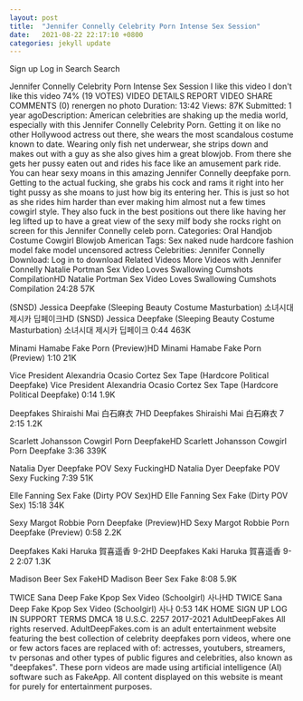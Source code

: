 ```yaml
---
layout: post
title:  "Jennifer Connelly Celebrity Porn Intense Sex Session"
date:   2021-08-22 22:17:10 +0800
categories: jekyll update
---
```

Sign up
Log in
Search
Search

Jennifer Connelly Celebrity Porn Intense Sex Session
I like this video
I don't like this video
74% (19 VOTES)
VIDEO DETAILS
REPORT VIDEO
SHARE
COMMENTS (0)
renergen
no photo
Duration: 13:42 Views: 87K Submitted: 1 year agoDescription: American celebrities are shaking up the media world, especially with this Jennifer Connelly Celebrity Porn. Getting it on like no other Hollywood actress out there, she wears the most scandalous costume known to date. Wearing only fish net underwear, she strips down and makes out with a guy as she also gives him a great blowjob. From there she gets her pussy eaten out and rides his face like an amusement park ride. You can hear sexy moans in this amazing Jennifer Connelly deepfake porn. Getting to the actual fucking, she grabs his cock and rams it right into her tight pussy as she moans to just how big its entering her. This is just so hot as she rides him harder than ever making him almost nut a few times cowgirl style. They also fuck in the best positions out there like having her leg lifted up to have a great view of the sexy milf body she rocks right on screen for this Jennifer Connelly celeb porn. Categories: Oral Handjob Costume Cowgirl Blowjob American Tags: Sex naked nude hardcore fashion model fake model uncensored actress Celebrities: Jennifer Connelly Download: Log in to download
Related Videos
More Videos with Jennifer Connelly
Natalie Portman Sex Video Loves Swallowing Cumshots CompilationHD
Natalie Portman Sex Video Loves Swallowing Cumshots Compilation
24:28
57K
 
(SNSD) Jessica Deepfake (Sleeping Beauty Costume Masturbation) 소녀시대 제시카 딥페이크HD
(SNSD) Jessica Deepfake (Sleeping Beauty Costume Masturbation) 소녀시대 제시카 딥페이크
0:44
463K
 
Minami Hamabe Fake Porn (Preview)HD
Minami Hamabe Fake Porn (Preview)
1:10
21K
 
Vice President Alexandria Ocasio Cortez Sex Tape (Hardcore Political Deepfake)
Vice President Alexandria Ocasio Cortez Sex Tape (Hardcore Political Deepfake)
0:14
1.9K
 
Deepfakes Shiraishi Mai 白石麻衣 7HD
Deepfakes Shiraishi Mai 白石麻衣 7
2:15
1.2K
 
Scarlett Johansson Cowgirl Porn DeepfakeHD
Scarlett Johansson Cowgirl Porn Deepfake
3:36
339K
 
Natalia Dyer Deepfake POV Sexy FuckingHD
Natalia Dyer Deepfake POV Sexy Fucking
7:39
51K
 
Elle Fanning Sex Fake (Dirty POV Sex)HD
Elle Fanning Sex Fake (Dirty POV Sex)
15:18
34K
 
Sexy Margot Robbie Porn Deepfake (Preview)HD
Sexy Margot Robbie Porn Deepfake (Preview)
0:58
2.2K
 
Deepfakes Kaki Haruka 賀喜遥香 9-2HD
Deepfakes Kaki Haruka 賀喜遥香 9-2
2:07
1.3K
 
Madison Beer Sex FakeHD
Madison Beer Sex Fake
8:08
5.9K
 
TWICE Sana Deep Fake Kpop Sex Video (Schoolgirl) 사나HD
TWICE Sana Deep Fake Kpop Sex Video (Schoolgirl) 사나
0:53
14K
HOME
SIGN UP
LOG IN
SUPPORT
TERMS
DMCA
18 U.S.C. 2257
2017-2021
AdultDeepFakes
All rights reserved.
AdultDeepFakes.com is an adult entertainment website featuring the best collection of celebrity deepfakes porn videos, where one or few actors faces are replaced with of: actresses, youtubers, streamers, tv personas and other types of public figures and celebrities, also known as "deepfakes". These porn videos are made using artificial intelligence (AI) software such as FakeApp.
All content displayed on this website is meant for purely for entertainment purposes.
